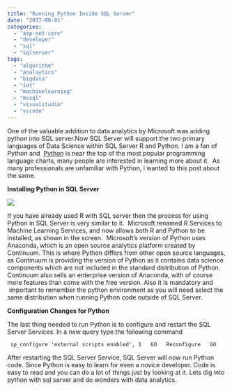 ```yaml
---
title: "Running Python Inside SQL Server"
date: "2017-08-01"
categories: 
  - "asp-net-core"
  - "developer"
  - "sql"
  - "sqlserver"
tags: 
  - "algorithm"
  - "analaytics"
  - "bigdata"
  - "iot"
  - "machinelearning"
  - "mssql"
  - "visualstudio"
  - "vscode"
---
```


One of the valuable addition to data analytics by Microsoft was adding python into SQL server.Now SQL Server will support the two primary languages of Data Science within SQL Server R and Python. I am a fan of Python and  [Python](http://spectrum.ieee.org/computing/software/the-2017-top-programming-languages) is near the top of the most popular programming language charts, many people are interested in learning more about it.  As many professionals are unfamiliar with Python, i wanted to this post about the same.  
  
**Installing Python in SQL Server**  
  

[![](https://sajeetharan.wordpress.com/wp-content/uploads/2017/08/b6867-pythoninstallsqlserver.png?w=262)](https://sajeetharan.wordpress.com/wp-content/uploads/2017/08/b6867-pythoninstallsqlserver.png)

  

  

  

  

  

  

  

  

  

  

  

  

  

  

  

  

  

  

  

  

  

  

  

  

If you have already used R with SQL server then the process for using Python in SQL Server is very similar to it.  Microsoft renamed R Services to Machine Learning Services, and now allows both R and Python to be installed, as shown in the screen.  Microsoft’s version of Python uses Anaconda, which is an open source analytics platform created by Continuum. This is where Python differs from other open source languages, as Continuum is providing the version of Python as it contains data science components which are not included in the standard distribution of Python. Continuum also sells an enterprise version of Anaconda, with of course more features than come with the free version. Also it is mandatory and  important to remember the python environment as you will need select the same distribution when running Python code outside of SQL Server.

  

**Configuration Changes for Python**

  

The last thing needed to run Python is to configure and restart the SQL Server Services. In a new query type the following command

  

```
 sp_configure 'external scripts enabled', 1   GO   Reconfigure   GO  
```

  

After restarting the SQL Server Service, SQL Server will now run Python code. Since Python is easy to learn for even a novice developer. Code is easy to read and you can do a lot of things just by looking at it. Lets dig into python with sql server and do wonders with data analytics.
